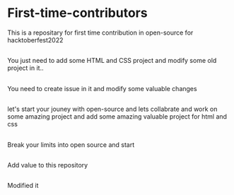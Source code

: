 # First-time-contributors
This is a repositary for first time contribution in open-source for hacktoberfest2022


##

You just need to add some HTML and CSS project and modify some old project in it..

##

You need to create issue in it and modify some valuable changes

##

let's start your jouney with open-source and lets collabrate and work on some amazing  project and add some amazing valuable project for html and css 

##
Break your limits into open source and start 

##
Add value to this repository 

##
Modified it

##
